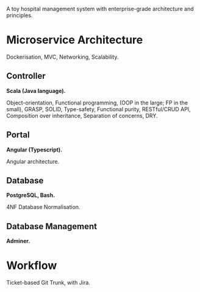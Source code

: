 A toy hospital management system with enterprise-grade architecture and principles.

# Microservice Architecture

Dockerisation, MVC, Networking, Scalability.

## Controller

**Scala (Java language).**

Object-orientation, Functional programming, (OOP in the large; FP in the small), GRASP, SOLID, Type-safety, Functional purity, RESTful/CRUD API, Composition over inheritance, Separation of concerns, DRY.

## Portal

**Angular (Typescript).**

Angular architecture.

## Database

**PostgreSQL, Bash.**

4NF Database Normalisation.


## Database Management

**Adminer.**

# Workflow

Ticket-based Git Trunk, with Jira.
